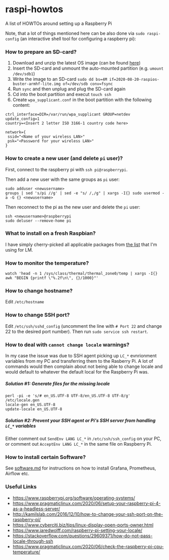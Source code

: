 # raspi-howtos
A list of HOWTOs around setting up a Raspberry Pi

Note, that a lot of things mentioned here can be also done via `sudo raspi-config` (an interactive shell tool for configuring a raspberry pi):

### How to prepare an SD-card?

1. Download and unzip the latest OS image (can be found [here](https://www.raspberrypi.org/software/operating-systems/))
1. Insert the SD-card and unmount the auto-mounted partition (e.g. `umount /dev/sdb1`)
1. Write the image to an SD-card `sudo dd bs=4M if=2020-08-20-raspios-buster-armhf-lite.img of=/dev/sdb conv=fsync`
1. Run `sync` and then unplug and plug the SD-card again
1. Cd into the boot partition and execut `touch ssh`
1. Create `wpa_supplicant.conf` in the boot partition with the following content:
```
ctrl_interface=DIR=/var/run/wpa_supplicant GROUP=netdev
update_config=1
country=<Insert 2 letter ISO 3166-1 country code here>

network={
 ssid="<Name of your wireless LAN>"
 psk="<Password for your wireless LAN>"
}
```

### How to create a new user (and delete `pi` user)?

First, connect to the raspberry pi with `ssh pi@raspberrypi`.

Then add a new user with the same groups as `pi` user:
```
sudo adduser <newusername>
groups | sed 's/pi //g' | sed -e "s/ /,/g" | xargs -I{} sudo usermod -a -G {} <newusername>
```

Then reconnect to the pi as the new user and delete the `pi` user:
```
ssh <newusername>@raspberrypi
sudo deluser --remove-home pi
```

### What to install on a fresh Raspbian?

I have simply cherry-picked all applicable packages from 
[the list](https://github.com/ilya40umov/linux-mint-software-checklist) that I'm using for LM.

### How to monitor the temperature?

`watch 'head -n 1 /sys/class/thermal/thermal_zone0/temp | xargs -I{} awk "BEGIN {printf \"%.2f\n\", {}/1000}"'`

### How to change hostname?

Edit `/etc/hostname`

### How to change SSH port?

Edit `/etc/ssh/sshd_config` (uncomment the line with `# Port 22` and change 22 to the desired port number).
Then run `sudo service ssh restart`.

### How to deal with `cannot change locale` warnings?

In my case the issue was due to SSH agent picking up `LC_*` evnrionment variables from my PC 
and transferring them to the Rasberry Pi. 
A lot of commands would then complain about not being able to change locale 
and would default to whatever the default local for the Raspberry Pi was.

##### Solution #1: Generate files for the missing locale

```
perl -pi -e 's/# en_US.UTF-8 UTF-8/en_US.UTF-8 UTF-8/g' /etc/locale.gen
locale-gen en_US.UTF-8
update-locale en_US.UTF-8
```

##### Solution #2: Prevent your SSH agent or Pi's SSH server from handling `LC_*` variables

Either comment out `SendEnv LANG LC_*` in `/etc/ssh/ssh_config` on your PC,
or comment out `AcceptEnv LANG LC_*` in the same file on Raspberry Pi. 

### How to install certain Software?

See [software.md](software.md) for instructions on how to install Grafana, Prometheus, Airflow etc.

### Useful Links

* https://www.raspberrypi.org/software/operating-systems/
* https://www.pragmaticlinux.com/2020/06/setup-your-raspberry-pi-4-as-a-headless-server/
* http://kamilslab.com/2016/12/10/how-to-change-your-ssh-port-on-the-raspberry-pi/
* https://www.cyberciti.biz/tips/linux-display-open-ports-owner.html
* https://www.jaredwolff.com/raspberry-pi-setting-your-locale/
* https://stackoverflow.com/questions/29609371/how-do-not-pass-locale-through-ssh
* https://www.pragmaticlinux.com/2020/06/check-the-raspberry-pi-cpu-temperature/
